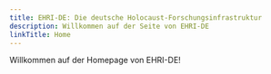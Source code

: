 ```yaml
---
title: EHRI-DE: Die deutsche Holocaust-Forschungsinfrastruktur
description: Willkommen auf der Seite von EHRI-DE 
linkTitle: Home
---
```


Willkommen auf der Homepage von EHRI-DE! 
